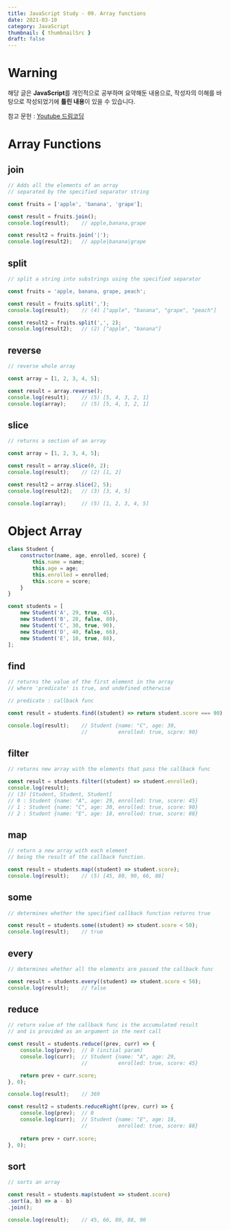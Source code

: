 ```yaml
---
title: JavaScript Study - 09. Array functions
date: 2021-03-10
category: JavaScript
thumbnail: { thumbnailSrc }
draft: false
---
```


# Warning
해당 글은 **JavaScript**를 개인적으로 공부하며 요약해둔 내용으로,
작성자의 이해를 바탕으로 작성되었기에 **틀린 내용**이 있을 수 있습니다.    

참고 문헌 : [Youtube 드림코딩](https://www.youtube.com/watch?v=3CUjtKJ7PJg&list=PLv2d7VI9OotTVOL4QmPfvJWPJvkmv6h-2&index=10)

# Array Functions
## join
``` javascript
// Adds all the elements of an array
// separated by the specified separator string

const fruits = ['apple', 'banana', 'grape'];

const result = fruits.join();
console.log(result);	// apple,banana,grape

const result2 = fruits.join('|');	
console.log(result2);	// apple|banana|grape
```

## split
``` javascript
// split a string into substrings using the specified separator

const fruits = 'apple, banana, grape, peach';

const result = fruits.split(',');
console.log(result);	// (4) ["apple", "banana", "grape", "peach"]

const result2 = fruits.split(',', 2);
console.log(result2);	// (2) ["apple", "banana"]
```

## reverse
``` javascript
// reverse whole array

const array = [1, 2, 3, 4, 5];

const result = array.reverse();
console.log(result);	// (5) [5, 4, 3, 2, 1]
console.log(array);		// (5) [5, 4, 3, 2, 1]
```

## slice
``` javascript
// returns a section of an array

const array = [1, 2, 3, 4, 5];

const result = array.slice(0, 2);
console.log(result);	// (2) [1, 2]

const result2 = array.slice(2, 5);
console.log(result2);	// (3) [3, 4, 5]

console.log(array);		// (5) [1, 2, 3, 4, 5]
```
      
# Object Array
``` javascript
class Student {
	constructor(name, age, enrolled, score) {
		this.name = name;
		this.age = age;
		this.enrolled = enrolled;
		this.score = score;
	}
}

const students = [
	new Student('A', 29, true, 45),
	new Student('B', 28, false, 80),
	new Student('C', 30, true, 90),
	new Student('D', 40, false, 66),
	new Student('E', 18, true, 88),
];
```

## find 
``` javascript
// returns the value of the first element in the array
// where 'predicate' is true, and undefined otherwise

// predicate : callback func

const result = students.find((student) => return student.score === 90);

console.log(result);	// Student {name: "C", age: 30, 
						//			enrolled: true, scpre: 90}
```

## filter
``` javascript
// returns new array with the elements that pass the callback func

const result = students.filter((student) => student.enrolled);
console.log(result);	
// (3) [Student, Student, Student]
// 0 : Student {name: "A", age: 29, enrolled: true, score: 45}
// 1 : Student {name: "C", age: 30, enrolled: true, score: 90}
// 2 : Student {name: "E", age: 18, enrolled: true, score: 88}
```

## map
``` javascript
// return a new array with each element 
// being the result of the callback function.

const result = students.map((student) => student.score);
console.log(result);	// (5) [45, 80, 90, 66, 88]
```

## some
``` javascript
// determines whether the specified callback function returns true

const result = students.some((student) => student.score < 50);
console.log(result);	// true
```

## every
``` javascript
// determines whether all the elements are passed the callback func

const result = students.every((student) => student.score < 50);
console.log(result);	// false
```

## reduce
``` javascript
// return value of the callback func is the accumulated result
// and is provided as an argument in the next call

const result = students.reduce((prev, curr) => {
	console.log(prev);	// 0 (initial param)
	console.log(curr);	// Student {name: "A", age: 29, 
						//			enrolled: true, score: 45}

	return prev + curr.score;
}, 0);

console.log(result);	// 369

const result2 = students.reduceRight((prev, curr) => {
	console.log(prev);	// 0
	console.log(curr);  // Student {name: "E", age: 18, 
						//			enrolled: true, score: 88}
	
	return prev + curr.score;
}, 0);
```

## sort
``` javascript
// sorts an array

const result = students.map(student => student.score)
.sort(a, b) => a - b)
.join();

console.log(result);	// 45, 66, 80, 88, 90 
